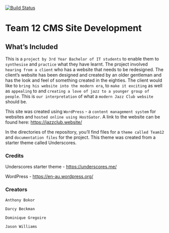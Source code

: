 [![Build Status](https://travis-ci.org/Automattic/_s.svg?branch=master)](https://travis-ci.org/Automattic/_s)

Team 12 CMS Site Development
===

What’s Included
---
This is a `project by 3rd Year Bachelor of IT students` to enable them to `synthesise` and `practice` what they have learnt. The project involved `hearing from a client` who has a website that needs to be redesigned. The client’s website has been designed and created by an older gentleman and has the look and feel of something created in the eighties. The client would like to `bring his website into the modern era`, to `make it exciting` as well as `appealing` to and `creating a love of jazz to a younger group of people`. This is `our interpretation` of what a `modern Jazz Club website` should be.

This site was created using `WordPress` - a `content management system` for websites and `hosted online using HostGator`. A link to the website can be found here: https://jazzclub.website/

In the directories of the repository, you’ll find files for a `theme called Team12` and `documentation files` for the project. This theme was created from a starter theme called Underscores.

### Credits
Underscores starter theme - https://underscores.me/

WordPress - https://en-au.wordpress.org/

### Creators
`Anthony Bokor`

`Darcy Beckman`

`Dominique Gregoire`

`Jason Williams`
